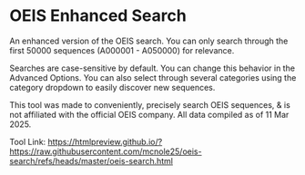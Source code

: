 # OEIS Enhanced Search

An enhanced version of the OEIS search. You can only search through the first 50000 sequences (A000001 - A050000) for relevance.

Searches are case-sensitive by default. You can change this behavior in the Advanced Options. You can also select through several categories using the category dropdown to easily discover new sequences.

This tool was made to conveniently, precisely search OEIS sequences, & is not affiliated with the official OEIS company. All data compiled as of 11 Mar 2025.

Tool Link: https://htmlpreview.github.io/?https://raw.githubusercontent.com/mcnole25/oeis-search/refs/heads/master/oeis-search.html
